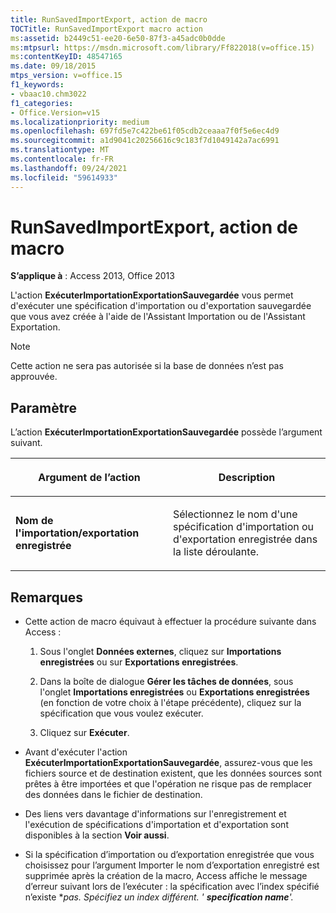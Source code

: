 ```yaml
---
title: RunSavedImportExport, action de macro
TOCTitle: RunSavedImportExport macro action
ms:assetid: b2449c51-ee20-6e50-87f3-a45adc0b0dde
ms:mtpsurl: https://msdn.microsoft.com/library/Ff822018(v=office.15)
ms:contentKeyID: 48547165
ms.date: 09/18/2015
mtps_version: v=office.15
f1_keywords:
- vbaac10.chm3022
f1_categories:
- Office.Version=v15
ms.localizationpriority: medium
ms.openlocfilehash: 697fd5e7c422be61f05cdb2ceaaa7f0f5e6ec4d9
ms.sourcegitcommit: a1d9041c20256616c9c183f7d1049142a7ac6991
ms.translationtype: MT
ms.contentlocale: fr-FR
ms.lasthandoff: 09/24/2021
ms.locfileid: "59614933"
---
```

# <a name="runsavedimportexport-macro-action"></a>RunSavedImportExport, action de macro

**S’applique à** : Access 2013, Office 2013

L'action **ExécuterImportationExportationSauvegardée** vous permet d'exécuter une spécification d'importation ou d'exportation sauvegardée que vous avez créée à l'aide de l'Assistant Importation ou de l'Assistant Exportation.

> [!NOTE]
> Cette action ne sera pas autorisée si la base de données n’est pas approuvée.

## <a name="setting"></a>Paramètre

L’action **ExécuterImportationExportationSauvegardée** possède l’argument suivant.

<table>
<colgroup>
<col style="width: 50%" />
<col style="width: 50%" />
</colgroup>
<thead>
<tr class="header">
<th><p>Argument de l’action</p></th>
<th><p>Description</p></th>
</tr>
</thead>
<tbody>
<tr class="odd">
<td><p><strong>Nom de l'importation/exportation enregistrée</strong></p></td>
<td><p>Sélectionnez le nom d'une spécification d'importation ou d'exportation enregistrée dans la liste déroulante.</p></td>
</tr>
</tbody>
</table>


## <a name="remarks"></a>Remarques

- Cette action de macro équivaut à effectuer la procédure suivante dans Access :
    
  1.  Sous l'onglet **Données externes**, cliquez sur **Importations enregistrées** ou sur **Exportations enregistrées**.
    
  2.  Dans la boîte de dialogue **Gérer les tâches de données**, sous l'onglet **Importations enregistrées** ou **Exportations enregistrées** (en fonction de votre choix à l'étape précédente), cliquez sur la spécification que vous voulez exécuter.
    
  3.  Cliquez sur **Exécuter**.

- Avant d'exécuter l'action **ExécuterImportationExportationSauvegardée**, assurez-vous que les fichiers source et de destination existent, que les données sources sont prêtes à être importées et que l'opération ne risque pas de remplacer des données dans le fichier de destination.

- Des liens vers davantage d'informations sur l'enregistrement et l'exécution de spécifications d'importation et d'exportation sont disponibles à la section **Voir aussi**.

- Si la spécification d’importation ou  d’exportation enregistrée que vous choisissez pour l’argument Importer le nom d’exportation enregistré est supprimée après la création de la macro, Access affiche le message d’erreur suivant lors de l’exécuter : la spécification avec l’index spécifié n’existe **pas. Spécifiez un index différent. ' *****specification name****'.**

